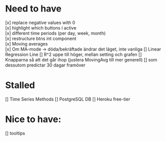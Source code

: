 # Need to have
[x] replace negative values with 0  
[x] highlight which buttons i active  
[x] different time periods (per day, week, month)  
[x] restructure btns int component  
[x] Moving averages   
    [x] Om MA-mode -> döda/bekräftade ändrar det läget, inte vanliga
[] Linear Regression Line
    [] R^2 uppe till höger, mellan setting och grafen
    [] Knapparna så att det går ihop (justera MovingAvg till mer generell)
    [] som dessutom predictar 30 dagar framöver

# Stalled
[] Time Series Methods
[] PostgreSQL DB
[] Heroku free-tier

# Nice to have:
[] tooltips